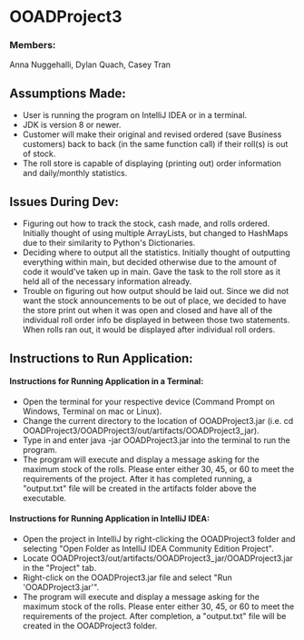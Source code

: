 # OOADProject3

### Members:
Anna Nuggehalli, Dylan Quach, Casey Tran

## Assumptions Made:
- User is running the program on IntelliJ IDEA or in a terminal.
- JDK is version 8 or newer.
- Customer will make their original and revised ordered (save Business customers) back to back (in the same function call) if their roll(s) is out of stock.
- The roll store is capable of displaying (printing out) order information and daily/monthly statistics.

## Issues During Dev:
- Figuring out how to track the stock, cash made, and rolls ordered. Initially thought of using multiple ArrayLists, but changed to HashMaps due to their similarity to Python's Dictionaries.
- Deciding where to output all the statistics. Initially thought of outputting everything within main, but decided otherwise due to the amount of code it would've taken up in main. Gave the task to the roll store as it held all of the necessary information already.
- Trouble on figuring out how output should be laid out. Since we did not want the stock announcements to be out of place, we decided to have the store print out when it was open and closed and have all of the individual roll order info be displayed in between those two statements. When rolls ran out, it would be displayed after individual roll orders.

## Instructions to Run Application:
#### Instructions for Running Application in a Terminal: ####
- Open the terminal for your respective device (Command Prompt on Windows, Terminal on mac or Linux).
- Change the current directory to the location of OOADProject3.jar (i.e. cd OOADProject3/OOADProject3/out/artifacts/OOADProject3_jar).
- Type in and enter java -jar OOADProject3.jar into the terminal to run the program.
- The program will execute and display a message asking for the maximum stock of the rolls. Please enter either 30, 45, or 60 to meet the requirements of the project. After it has completed running, a "output.txt" file will be created in the artifacts folder above the executable.
#### Instructions for Running Application in IntelliJ IDEA: ####
- Open the project in IntelliJ by right-clicking the OOADProject3 folder and selecting "Open Folder as IntelliJ IDEA Community Edition Project".
- Locate OOADProject3/out/artifacts/OOADProject3_jar/OOADProject3.jar in the "Project" tab.
- Right-click on the OOADProject3.jar file and select "Run 'OOADProject3.jar'".
- The program will execute and display a message asking for the maximum stock of the rolls. Please enter either 30, 45, or 60 to meet the requirements of the project. After completion, a "output.txt" file will be created in the OOADProject3 folder.

